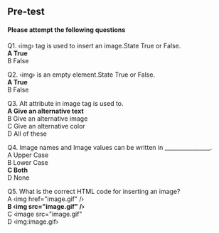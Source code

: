 ## Pre-test
#### Please attempt the following questions

Q1. ‹img› tag is used to insert an image.State True or False.<br>
<b>A  True</b><br>
B   False<br>

Q2. ‹img› is an empty element.State True or False.<br>
<b>A  True</b><br>
B   False<br>

Q3. Alt attribute in image tag is used to.<br>
<b>A  Give an alternative text</b><br>
B  Give an alternative image<br>
C  Give an alternative color<br>
D  All of these<br>

Q4. Image names and Image values can be written in ________________.<br>
A  Upper Case<br>
B  Lower Case<br>
<b>C  Both</b><br>
D  None<br>

Q5. What is the correct HTML code for inserting an image?<br>
A  ‹img href="image.gif" /›<br>
<b>B  ‹img src="image.gif" /›<br></b>
C  ‹image src="image.gif"<br>
D  ‹img:image.gif›<br>

